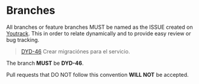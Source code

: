 # Branches

All branches or feature branches MUST be named as the ISSUE created on [Youtrack](https://youtrack.idbi.pe).
This in order to relate dynamically and to provide easy review or bug tracking.

> [DYD-46](https://youtrack.idbi.pe/agiles/101-29/102-129?issue=DYD-46) Crear migraciónes para el servicio.

The branch **MUST** be **DYD-46**.

Pull requests that DO NOT follow this convention **WILL NOT** be accepted.